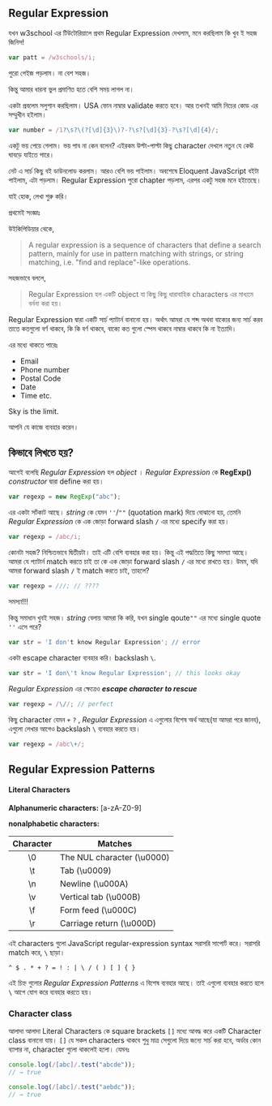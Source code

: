 ## Regular Expression

যখন w3school এর টিউটোরিয়ালে প্রথম Regular Expression দেখলাম, মনে করছিলাম কি খুব ই সহজ জিনিস!

```javascript
var patt = /w3schools/i;
```
পুরো পেইজ পড়লাম। না বেশ সহজ। 

কিন্তু আমার ধারনা ভুল প্রমাণিত হতে বেশি সময় লাগল না।

একটা প্রবলেম সলুশান করছিলাম। USA ফোন নাম্বার validate  করতে হবে। আর তখনই আমি নিচের কোড এর সম্মুখীন হইলাম। 
```javascript
var number = /1?\s?\(?[\d]{3}\)?-?\s?[\d]{3}-?\s?[\d]{4}/;
```
একটু ভয় পেয়ে গেলাম। ভয় পাব না কেন বলেন? এইরকম উল্টা-পাল্টা কিছু character দেখলে নতুন যে কেঊ ঘাবড়ে যাইতে পারে। 

নেট এ সার্চ কিছু বই ডাউনলোড করলাম। আরও বেশি ভয় পাইলাম।
অবশেষে Eloquent JavaScript বইটা পাইলাম, এটা পড়লাম। Regular Expression পুরো  chapter পড়লাম, এরপর একটু সহজ মনে হইতেছে। 

যাই হোক, লেখা শুরু করি।

প্রথমেই সংজ্ঞাঃ

উইকিপিডিয়ার থেকে,
>  A regular expression is a sequence of characters that define a search pattern, mainly for use in pattern matching with strings, or string matching, i.e. "find and replace"-like operations.

সহজভাবে বললে,
> Regular Expression হল একটি object যা কিছু কিছু ধারাবাহিক characters  এর মাধ্যমে বর্ননা করা হয়।

Regular Expression দ্বারা একটি সার্চ প্যাটার্ন বানানো হয়। অর্থাৎ আমরা যে শব্দ অথবা বাক্যের জন্য সার্চ করব তাতে কতগুলো বর্ণ থাকবে, কি কি বর্ণ থাকবে, বাক্যে কত গুলো স্পেস থাকবে নাম্বার থাকবে কি না ইত্যাদি।

এর মধ্যে থাকতে পারেঃ
* Email
* Phone number
* Postal Code
* Date
* Time etc.

Sky is the limit.

আপনি যে কাজে ব্যবহার করেন।

## কিভাবে লিখতে হয়?
আগেই বলেছি *Regular Expression* হল  *object* । *Regular Expression* কে  **RegExp()** *constructor* দ্বারা define করা হয়। 
 
```javascript
var regexp = new RegExp("abc");
```

এর একটা সর্টকাট আছে। *string* কে যেমন  `''`/`""` (quotation mark) দিয়ে বোঝানো হয়, তেমনি *Regular Expression* কে এক জোড়া forward slash `/` এর মধ্যে specify করা হয়। 
```javascript
var regexp = /abc/i;
```

কোনটা সহজ? নিশ্চিতভাবে দ্বিতীয়টা। তাই এটি বেশি ব্যবহার করা হয়। কিন্তু এই পদ্ধতিতে কিছু সমস্যা আছে।
আমরা যে প্যাটার্ন match করতে চাই তা কে এক জোড়া forward slash `/` এর মধ্যে রাখতে হয়। উমম, যদি আমরা forward slash `/` ই match করতে চাই, তাহলে?

```javascript
var regexp = ///; // ????
```
সমস্যা!!! 

কিন্তু সমাধান খুবই সহজ। *string* বেলায় আমরা কি করি, যখন single qoute`""` এর মধ্যে  single quote `''` এসে পরে? 

```javascript
var str = 'I don't know Regular Expression'; // error
```
একটা escape character ব্যবহার করি। backslash `\`.

```javascript
var str = 'I don\'t know Regular Expression'; // this looks okay
```
 
*Regular Expression* এর ক্ষেত্রেও ***escape character to rescue***

```js
var regexp = /\//; // perfect 
```

কিছু character যেমন `+`  `?` , *Regular Expression* এ এগুলোর বিশেষ অর্থ আছে(যা আমরা পরে জানব),  এগুলো লেখার আগেও backslash `\` ব্যবহার করতে হয়। 

```javascript
var regexp = /abc\+/;
```

## Regular Expression Patterns



#### Literal Characters

 **Alphanumeric characters:** [a-zA-Z0-9]
 
 **nonalphabetic characters:**  

Character | Matches
:----------: | -------
\0 | The NUL character (\u0000)
\t | Tab (\u0009)
\n | Newline (\u000A)
\v | Vertical tab (\u000B)
\f | Form feed (\u000C)
\r | Carriage return (\u000D)

এই characters গুলো JavaScript regular-expression syntax সরাসরি সাপোর্ট করে। সরাসরি match  করে, `\` ছাড়া।

    ^ $ . * + ? = ! : | \ / ( ) [ ] { }
    
এই চিহ্ন গুলোর *Regular Expression Patterns* এ বিশেষ ব্যবহার আছে। তাই এগুলো ব্যবহার করতে হলে `\` আগে যোগ করে ব্যবহার করতে হয়।


### Character class

আলাদা আলাদা Literal Characters  কে square brackets `[]` মধ্যে আবদ্ধ করে একটি Character class বানানো যায়। `[]` যে সকল characters থাকবে শুধু মাত্র সেগুলো দিয়ে জন্যে সার্চ করা হবে, অর্ডার কোন ব্যাপার না, character গুলো থাকলেই হলো। যেমনঃ 

```javascript
console.log(/[abc]/.test("abcde"));
// → true
```
```javascript
console.log(/[abc]/.test("aebdc"));
// → true
```